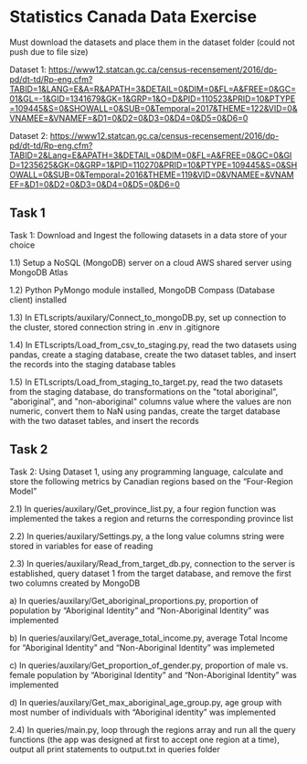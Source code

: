 
# Statistics Canada Data Exercise

Must download the datasets and place them in the dataset folder (could not push due to file size)

Dataset 1: https://www12.statcan.gc.ca/census-recensement/2016/dp-pd/dt-td/Rp-eng.cfm?TABID=1&LANG=E&A=R&APATH=3&DETAIL=0&DIM=0&FL=A&FREE=0&GC=01&GL=-1&GID=1341679&GK=1&GRP=1&O=D&PID=110523&PRID=10&PTYPE=109445&S=0&SHOWALL=0&SUB=0&Temporal=2017&THEME=122&VID=0&VNAMEE=&VNAMEF=&D1=0&D2=0&D3=0&D4=0&D5=0&D6=0

Dataset 2: https://www12.statcan.gc.ca/census-recensement/2016/dp-pd/dt-td/Rp-eng.cfm?TABID=2&Lang=E&APATH=3&DETAIL=0&DIM=0&FL=A&FREE=0&GC=0&GID=1235625&GK=0&GRP=1&PID=110270&PRID=10&PTYPE=109445&S=0&SHOWALL=0&SUB=0&Temporal=2016&THEME=119&VID=0&VNAMEE=&VNAMEF=&D1=0&D2=0&D3=0&D4=0&D5=0&D6=0

Task 1
-----------------------------------------------------------------------------------------------------------------

Task 1: Download and Ingest the following datasets in a data store of your choice

1.1) Setup a NoSQL (MongoDB) server on a cloud AWS shared server using MongoDB Atlas

1.2) Python PyMongo module installed, MongoDB Compass (Database client) installed

1.3) In ETLscripts/auxilary/Connect_to_mongoDB.py, set up connection to the cluster, stored connection string in .env in .gitignore

1.4) In ETLscripts/Load_from_csv_to_staging.py, read the two datasets using pandas, create a staging database, create the two dataset tables, and insert the records into the staging database tables

1.5) In ETLscripts/Load_from_staging_to_target.py, read the two datasets from the staging database, do transformations on the "total aboriginal", "aboriginal", and "non-aboriginal" columns value where the values are non numeric, convert them to NaN using pandas, create the target database with the two dataset tables, and insert the records


Task 2
-----------------------------------------------------------------------------------------------------------------

Task 2: Using Dataset 1, using any programming language, calculate and store the following metrics by Canadian regions based on the “Four-Region Model”

2.1) In queries/auxilary/Get_province_list.py, a four region function was implemented the takes a region and returns the corresponding province list

2.2) In queries/auxilary/Settings.py, a the long value columns string were stored in variables for ease of reading

2.3) In queries/auxilary/Read_from_target_db.py, connection to the server is established, query dataset 1 from the target database, and remove the first two columns created by MongoDB

a) In queries/auxilary/Get_aboriginal_proportions.py, proportion of population by “Aboriginal Identity” and “Non-Aboriginal Identity” was implemented

b) In queries/auxilary/Get_average_total_income.py, average Total Income for “Aboriginal Identity” and “Non-Aboriginal Identity” was implemeted

c) In queries/auxilary/Get_proportion_of_gender.py, proportion of male vs. female population by “Aboriginal Identity” and “Non-Aboriginal Identity” was implemented 

d) In queries/auxilary/Get_max_aboriginal_age_group.py, age group with most number of individuals with “Aboriginal identity” was implemented

2.4) In queries/main.py, loop through the regions array and run all the query functions (the app was designed at first to accept one region at a time), output all print statements to output.txt in queries folder

